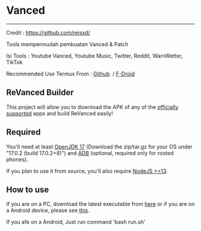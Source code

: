 # Vanced
---------
Credit : https://github.com/reisxd/

Tools mempermudah pembuatan Vanced & Patch

Isi Tools :
Youtube Vanced, 
Youtube Music, 
Twitter, 
Reddit, 
WarnWetter, 
TikTok

Recommended Use Termux From : [Github](https://github.com/termux/termux-app/releases). / [F-Droid](https://f-droid.org/en/packages/com.termux/)

## ReVanced Builder

This project will allow you to download the APK of any of the [officially supported](https://github.com/revanced/revanced-patches#-list-of-available-patches) apps and build ReVanced easily!

## Required

You'll need at least [OpenJDK 17](https://www.azul.com/downloads/?version=java-17-lts&package=jdk) \(Download the zip/tar.gz for your OS under "17.0.2 (build 17.0.2+8)"\) and [ADB](https://developer.android.com/studio/command-line/adb) (optional, required only for rooted phones).

If you plan to use it from source, you'll also require [NodeJS >=13](https://nodejs.org/).

## How to use

If you are on a PC, download the latest executable from [here](https://github.com/reisxd/revanced-builder/releases/latest) or if you are on a Android device, please see [this](https://github.com/reisxd/revanced-builder/wiki/How-to-use-revanced-builder-on-Android).

If you afe on a Android, Just run command 'bash run.sh'
